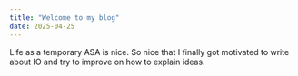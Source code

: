 ```yaml
---
title: "Welcome to my blog"
date: 2025-04-25
---
```


Life as a temporary ASA is nice. So nice that I finally got motivated to write about IO and try to improve on how to explain ideas.

